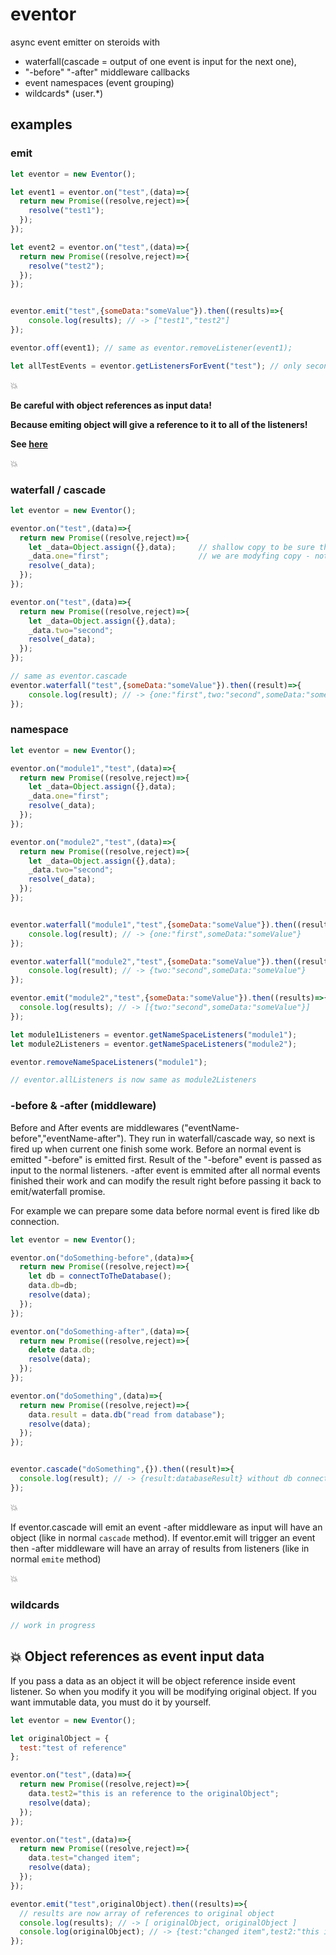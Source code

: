 # eventor
async event emitter on steroids with
- waterfall(cascade = output of one event is input for the next one),
- "-before" "-after" middleware callbacks
- event namespaces (event grouping)
- wildcards\* (user.\*)

## examples

### emit

```javascript
let eventor = new Eventor();

let event1 = eventor.on("test",(data)=>{
  return new Promise((resolve,reject)=>{
    resolve("test1");
  });
});

let event2 = eventor.on("test",(data)=>{
  return new Promise((resolve,reject)=>{
    resolve("test2");
  });
});


eventor.emit("test",{someData:"someValue"}).then((results)=>{
    console.log(results); // -> ["test1","test2"]
});

eventor.off(event1); // same as eventor.removeListener(event1);

let allTestEvents = eventor.getListenersForEvent("test"); // only second event object (not id)
```
:collision:

**Be careful with object references as input data!**

**Because emiting object will give a reference to it to all of the listeners!**

**See [here](#collision-object-references-as-event-input-data)**

:collision:

### waterfall / cascade

```javascript
let eventor = new Eventor();

eventor.on("test",(data)=>{
  return new Promise((resolve,reject)=>{
    let _data=Object.assign({},data);     // shallow copy to be sure that cascade works
    _data.one="first";                    // we are modyfing copy - not the original one from emitter
    resolve(_data);
  });
});

eventor.on("test",(data)=>{
  return new Promise((resolve,reject)=>{
    let _data=Object.assign({},data);
    _data.two="second";
    resolve(_data);
  });
});

// same as eventor.cascade
eventor.waterfall("test",{someData:"someValue"}).then((result)=>{
    console.log(result); // -> {one:"first",two:"second",someData:"someValue"}
});
```

### namespace
```javascript
let eventor = new Eventor();

eventor.on("module1","test",(data)=>{
  return new Promise((resolve,reject)=>{
    let _data=Object.assign({},data);
    _data.one="first";
    resolve(_data);
  });
});

eventor.on("module2","test",(data)=>{
  return new Promise((resolve,reject)=>{
    let _data=Object.assign({},data);
    _data.two="second";
    resolve(_data);
  });
});


eventor.waterfall("module1","test",{someData:"someValue"}).then((result)=>{
    console.log(result); // -> {one:"first",someData:"someValue"}
});

eventor.waterfall("module2","test",{someData:"someValue"}).then((result)=>{
    console.log(result); // -> {two:"second",someData:"someValue"}
});

eventor.emit("module2","test",{someData:"someValue"}).then((results)=>{
  console.log(results); // -> [{two:"second",someData:"someValue"}]
});

let module1Listeners = eventor.getNameSpaceListeners("module1");
let module2Listeners = eventor.getNameSpaceListeners("module2");

eventor.removeNameSpaceListeners("module1");

// eventor.allListeners is now same as module2Listeners

```

### -before & -after (middleware)

Before and After events are middlewares ("eventName-before","eventName-after").
They run in waterfall/cascade way, so next is fired up when current one finish some work.
Before an normal event is emitted "-before" is emitted first.
Result of the "-before" event is passed as input to the normal listeners.
-after event is emmited after all normal events finished their work and can modify the result right before passing it back to emit/waterfall promise.

For example we can prepare some data before normal event is fired like db connection.
```javascript
let eventor = new Eventor();

eventor.on("doSomething-before",(data)=>{
  return new Promise((resolve,reject)=>{
    let db = connectToTheDatabase();
    data.db=db;
    resolve(data);
  });
});

eventor.on("doSomething-after",(data)=>{
  return new Promise((resolve,reject)=>{
    delete data.db;
    resolve(data);
  });
});

eventor.on("doSomething",(data)=>{
  return new Promise((resolve,reject)=>{
    data.result = data.db("read from database");
    resolve(data);
  });
});


eventor.cascade("doSomething",{}).then((result)=>{
  console.log(result); // -> {result:databaseResult} without db connection
});
```
:collision:

If eventor.cascade will emit an event -after middleware as input will have an object (like in normal `cascade` method).
If eventor.emit will trigger an event then -after middleware will have an array of results from listeners (like in normal `emite` method)

:collision:

### wildcards
```javascript
// work in progress
```

## :collision: Object references as event input data

If you pass a data as an object it will be object reference inside event listener.
So when you modify it you will be modifying original object.
If you want immutable data, you must do it by yourself.

```javascript
let eventor = new Eventor();

let originalObject = {
  test:"test of reference"
};

eventor.on("test",(data)=>{
  return new Promise((resolve,reject)=>{
    data.test2="this is an reference to the originalObject";
    resolve(data);
  });
});

eventor.on("test",(data)=>{
  return new Promise((resolve,reject)=>{
    data.test="changed item";
    resolve(data);
  });
});

eventor.emit("test",originalObject).then((results)=>{
  // results are now array of references to original object
  console.log(results); // -> [ originalObject, originalObject ]
  console.log(originalObject); // -> {test:"changed item",test2:"this is an reference to the originalObject"}
});
```
